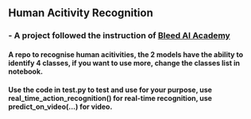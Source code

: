 ## Human Acitivity Recognition
### - A project followed the instruction of [Bleed AI Academy](https://www.youtube.com/@BleedAIAcademy)
#### A repo to recognise human acitivities, the 2 models have the ability to identify 4 classes, if you want to use more, change the classes list in notebook.
#### Use the code in test.py to test and use for your purpose, use real_time_action_recognition() for real-time recognition, use predict_on_video(...) for video.
